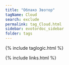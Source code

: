 ```yaml
---
title: "Облако Эвотор"
tagName: Cloud
search: exclude
permalink: tag_Cloud.html
sidebar: evotordoc_sidebar
folder: tags
---
```

{% include taglogic.html %}

{% include links.html %}
